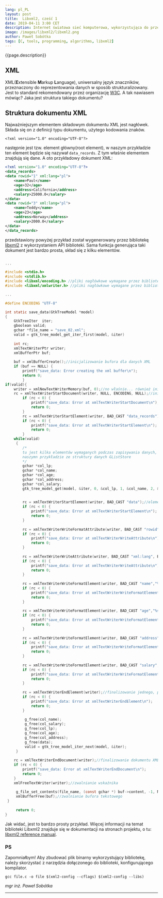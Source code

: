 ```yaml
---
lang: pl_PL
layout: post
title:  Libxml2, cześć 1
date: 2019-04-11 3:00 CET 
description: Internet światowa sieć komputerowa, wykorzystująca do przesyłania danych języki oparte na znacznikach. XML, HTML, XHTML - który z nich wybrać? Znane serwery WWW mają zaimplementowaną funkcję obsługi wszystkich z nich. Języki oparte na znacznikach mają tą jeszcze zaletę, że ułatwiają przesyłanie danych.
image: /images/libxml2/libxml2.png
author: Paweł Sobótka
tags: [C, tools, programming, algorithms, libxml2]
---
```


{{page.description}}

## XML

XML(**E**xtensible **M**arkup **L**anguage), uniwersalny język znaczników, przeznaczony do reprezentowania danych w sposób strukturalizowany. Jest to standard rekomendowany przez organizację [W3C](https://www.w3.org/ "www.w3.org"). A tak nawiasem mówiąc? Jaka jest struktura takiego dokumentu?

## Struktura dokumentu XML

Najważniejszym elementem składowym dokumentu XML jest nagłówek. Składa się on z definicji typu dokumentu, użytego kodowania znaków.

```
<?xml version="1.0" encoding="UTF-8"?>
```
następnie jest tzw. element główny(root element), w naszym przykładzie ten element będzie się nazywał `data_records`. Z tym właśnie elementem znajdują się dane. A oto przykładowy dokument XML:

```xml
<?xml version="1.0" encoding="UTF-8"?>
<data_records>
<data rowid="1" xml:lang="pl">
	<name>Paul</name>
	<age>32</age>
	<address>California</address>
	<salary>25000.0</salary>
</data>
<data rowid="3" xml:lang="pl">
	<name>Teddy</name>
	<age>23</age>
	<address>Norway</address>
	<salary>2000.0</salary>
</data>
</data_records>
```
przedstawiony powyżej przykład został wygenerowany przez bibliotekę [libxml2](http://xmlsoft.org/ "xmlsoft.org") z wykorzystaniem API biblioteki. Sama funkcja generująca taki dokument jest bardzo prosta, skład się z kilku elementów.

```c

...

#include <stdio.h>
#include <stdlib.h>
#include <libxml/encoding.h> //pliki nagłówkowe wymagane przez bibliotekę libxml2
#include <libxml/xmlwriter.h> //pliki nagłówkowe wymagane przez bibliotekę libxml2

...

#define ENCODING "UTF-8"

int static save_data(GtkTreeModel *model)
{
	GtkTreeIter  iter;
	gboolean valid;
	gchar *file_name = "save_02.xml";
	valid = gtk_tree_model_get_iter_first(model, &iter)
	 
	int rc;
	xmlTextWriterPtr writer;
	xmlBufferPtr buf;
	 
	buf = xmlBufferCreate();//inicjalizowanie bufora dla danych XML
	if (buf == NULL) {
        printf("save_data: Error creating the xml buffer\n");
        return 0;
    	}
if(valid){
	writer = xmlNewTextWriterMemory(buf, 0);//no właśnie... również inicjalizowanie(alokowanie), ale miejsca w pamięci
	rc = xmlTextWriterStartDocument(writer, NULL, ENCODING, NULL);//inicjalizowanie dokumentu XML
		if (rc < 0) {
			printf("save_data: Error at xmlTextWriterStartDocument\n");
			return 0;
		}
		rc = xmlTextWriterStartElement(writer, BAD_CAST "data_records");//tworzenie elementu root
		if (rc < 0) {
			printf("save_data: Error at xmlTextWriterStartElement\n");
			return 0;
		}
	while(valid)
	 {
		/*
		tu jest kilka elementów wymaganych podczas zapisywania danych, w 
		naszymn przykładzie ze struktury danych GListStore
		*/
		gchar *col_lp;
		gchar *col_name;
		gchar *col_age;
		gchar *col_address;
		gchar *col_salary;
		gtk_tree_model_get(model, &iter, 0, &col_lp, 1, &col_name, 2, &col_age, 3, &col_address, 4, &col_salary, -1);
		 
		 
		rc = xmlTextWriterStartElement(writer, BAD_CAST "data");//element otwierający rekord danych
		if (rc < 0) {
			printf("save_data: Error at xmlTextWriterStartElement\n");
			return 0;
		}
		
		rc = xmlTextWriterWriteFormatAttribute(writer, BAD_CAST "rowid", %s", col_lp);//nadanie wartości atrybutowi 'rowid' dla elementu 'data'
		if (rc < 0) {
			printf("save_data: Error at xmlTextWriterWriteAttribute\n");
			return 0;
		}
		
		rc = xmlTextWriterWriteAttribute(writer, BAD_CAST "xml:lang", BAD_CAST "pl");//nadanie wartości atrybutu dla elementu 'data'
		if (rc < 0) {
			printf("save_data: Error at xmlTextWriterWriteAttribute\n");
			return 0;
		}
		
		rc = xmlTextWriterWriteFormatElement(writer, BAD_CAST "name","%s", col_name);//tworzenie pierwszego elementu z rekordem danych
		if (rc < 0) {
			printf("save_data: Error at xmlTextWriterWriteFormatElement\n");
			return 0;
		}
		
		rc = xmlTextWriterWriteFormatElement(writer, BAD_CAST "age","%s", col_age);//kolejny element rekordu danych
		if (rc < 0) {
			printf("save_data: Error at xmlTextWriterWriteFormatElement\n");
			return 0;
		}
		
		rc = xmlTextWriterWriteFormatElement(writer, BAD_CAST "address", "%s", col_address);//kolejny element rekordu danych
		if (rc < 0) {
			printf("save_data: Error at xmlTextWriterWriteFormatElement\n");
			return 0;
		}
		
		rc = xmlTextWriterWriteFormatElement(writer, BAD_CAST "salary","%s", col_salary);//kolejny element rekordu danych
		if (rc < 0) {
			printf("save_data: Error at xmlTextWriterWriteFormatElement\n");
			return 0;
		}
		
		rc = xmlTextWriterEndElement(writer);//finalizowanie jednego, pełnego rekordu danych
		if (rc < 0) {
			printf("save_data: Error at xmlTextWriterEndElement\n");
			return 0;
		}
		
		 g_free(col_name);
		 g_free(col_salary);
		 g_free(col_lp);
		 g_free(col_age);
		 g_free(col_address);
		 g_free(data);
		 valid = gtk_tree_model_iter_next(model, &iter); 
	 }
	 
	rc = xmlTextWriterEndDocument(writer);//finalizowanie dokumentu XML
	if (rc < 0) {
		printf("save_data: Error at xmlTextWriterEndDocument\n");
		return 0;
	}
	xmlFreeTextWriter(writer);//zwalnianie wskaźnika
	 
	 g_file_set_contents(file_name, (const gchar *) buf->content, -1, NULL);
	 xmlBufferFree(buf);//zwalnianie bufora tekstowego
 }
	 
	 return 0;	 
}
```
Jak widać, jest to bardzo prosty przykład. Więcej informacji na temat biblioteki Libxml2 znajduje się w dokumentacji na stronach projektu, o tu: [libxml2 reference manual](http://xmlsoft.org/html/index.html "Reference Manual").

### PS

Zapomniałbym! Aby zbudować plik binarny wykorzystujący bibliotekę, należy skorzystać z narzędzia dołączonego do biblioteki, konfigurującego kompilator.

```
gcc file.c -o file $(xml2-config --cflags) $(xml2-config --libs)
```

_mgr inż. Paweł Sobótka_
- - - 
